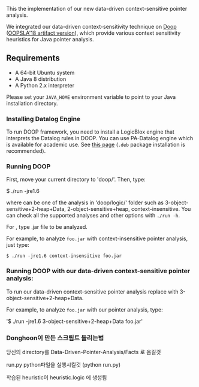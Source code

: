 This the implementation of our new data-driven context-sensitive pointer analysis.

We integrated our data-driven context-sensitivity technique on [Doop](https://bitbucket.org/yanniss/doop) ([OOPSLA'18 artifact version](https://silverbullettt.bitbucket.io/papers/oopsla2018.pdf)), which provide various context sensitivity heuristics for Java pointer analysis.


## Requirements

- A 64-bit Ubuntu system
- A Java 8 distribution
- A Python 2.x interpreter

Please set your `JAVA_HOME` environment variable to point to your Java installation directory.

### Installing Datalog Engine

To run DOOP framework, you need to install a LogicBlox engine that interprets the Datalog rules in DOOP. You can use PA-Datalog engine which is available for academic use. See [this page](http://snf-705535.vm.okeanos.grnet.gr/agreement.html) (`.deb` package installation is recommended).


### Running DOOP

First, move your current directory to 'doop/'. Then, type:

$ ./run -jre1.6 <analysis> <program>

where <analysis> can be one of the analysis in 'doop/logic/' folder such as 3-object-sensitive+2-heap+Data, 2-object-sensitive+heap, context-insensitive. You can check all the supported analyses and other options with `./run -h`.

For <program>, type .jar file to be analyzed.

For example, to analyze `foo.jar` with context-insensitive pointer analysis, just type:

`$ ./run -jre1.6 context-insensitive foo.jar`


### Running DOOP with our data-driven context-sensitive pointer analysis:

To run our data-driven context-sensitive pointer analysis replace <analysis> with 3-object-sensitive+2-heap+Data.

For example, to analyze `foo.jar` with our pointer analysis, type:

'$ ./run -jre1.6 3-object-sensitive+2-heap+Data foo.jar' 



### Donghoon이 만든 스크립트 돌리는법

당신의 directory를 Data-Driven-Pointer-Analysis/Facts 로 옴길것

run.py python파일을 실행시킬것 (python run.py)

학습된 heuristic이 heuristic.logic 에 생성됨


